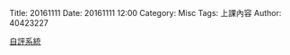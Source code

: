 Title: 20161111
Date: 20161111 12:00
Category: Misc
Tags: 上課內容
Author: 40423227

<p><a href="https://ethercalc.org/sde741ot61o4">自評系統</a></p>
